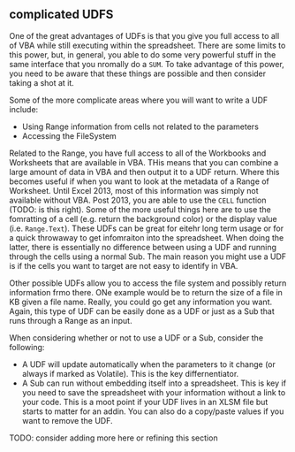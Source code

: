 ## complicated UDFS

One of the great advantages of UDFs is that you give you full access to all of VBA while still executing within the spreadsheet. There are some limits to this power, but, in general, you able to do some very powerful stuff in the same interface that you nromally do a `SUM`. To take advantage of this power, you need to be aware that these things are possible and then consider taking a shot at it.

Some of the more complicate areas where you will want to write a UDF include:

- Using Range information from cells not related to the parameters
- Accessing the FileSystem

Related to the Range, you have full access to all of the Workbooks and Worksheets that are available in VBA. THis means that you can combine a large amount of data in VBA and then output it to a UDF return. Where this becomes useful if when you want to look at the metadata of a Range of Worksheet. Until Excel 2013, most of this information was simply not available without VBA. Post 2013, you are able to use the `CELL` function (TODO: is this right). Some of the more useful things here are to use the fomratting of a cell (e.g. return the background color) or the display value (i.e. `Range.Text`). These UDFs can be great for eitehr long term usage or for a quick throwaway to get infomraiton into the spreadsheet. When doing the latter, there is essentially no difference between using a UDF and running through the cells using a normal Sub. The main reason you might use a UDF is if the cells you want to target are not easy to identify in VBA.

Other possible UDFs allow you to access the file system and possibly return information frmo there. ONe example would be to return the size of a file in KB given a file name. Really, you could go get any information you want. Again, this type of UDF can be easily done as a UDF or just as a Sub that runs through a Range as an input.

When considering whether or not to use a UDF or a Sub, consider the following:

- A UDF will update automatically when the parameters to it change (or always if marked as Volatile). This is the key differnentiator.
- A Sub can run without embedding itself into a spreadsheet. This is key if you need to save the spreadsheet with your information without a link to your code. This is a moot point if your UDF lives in an XLSM file but starts to matter for an addin. You can also do a copy/paste values if you want to remove the UDF.

TODO: consider adding more here or refining this section
